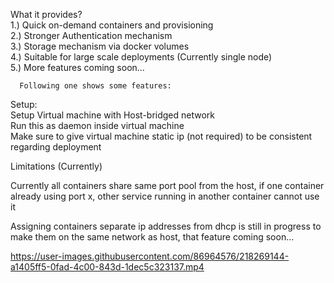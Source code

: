 What it provides?\
1.) Quick on-demand containers and provisioning\
2.) Stronger Authentication mechanism\
3.) Storage mechanism via docker volumes\
4.) Suitable for large scale deployments (Currently single node)\
5.) More features coming soon...

      Following one shows some features:
      
Setup: \
       Setup Virtual machine with Host-bridged network\
       Run this as daemon inside virtual machine\
       Make sure to give virtual machine static ip (not required) to be consistent regarding deployment
       
Limitations (Currently)

Currently all containers share same port pool from the host, if one container already using port x, other service running in another container cannot use it

Assigning containers separate ip addresses from dhcp is still in progress to make them on the same network as host, that feature coming soon...
      

https://user-images.githubusercontent.com/86964576/218269144-a1405ff5-0fad-4c00-843d-1dec5c323137.mp4

